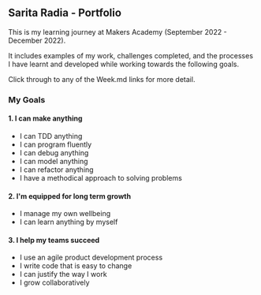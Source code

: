## Sarita Radia - Portfolio

This is my learning journey at Makers Academy (September 2022 - December 2022).

It includes examples of my work, challenges completed, and the processes I have learnt and developed while working towards the following goals.

Click through to any of the Week.md links for more detail.

### My Goals
#### 1. I can make anything
- I can TDD anything
- I can program fluently
- I can debug anything
- I can model anything
- I can refactor anything
- I have a methodical approach to solving problems

#### 2. I'm equipped for long term growth
- I manage my own wellbeing
- I can learn anything by myself

#### 3. I help my teams succeed
- I use an agile product development process
- I write code that is easy to change
- I can justify the way I work
- I grow collaboratively
